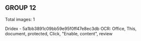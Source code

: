## GROUP 12
Total images: 1  

Dridex - 5a1bb3891c09bb59e95f0ff47e8ec3db
OCR: Office, This, document, protected, Click, "Enable, content", review  

